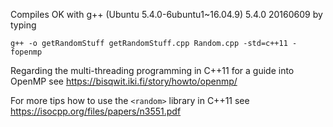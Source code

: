 Compiles OK with g++ (Ubuntu 5.4.0-6ubuntu1~16.04.9) 5.4.0 20160609 by typing

 ```console
 g++ -o getRandomStuff getRandomStuff.cpp Random.cpp -std=c++11 -fopenmp
 ```

Regarding the multi-threading programming in C++11  for a guide into OpenMP see
 https://bisqwit.iki.fi/story/howto/openmp/

For more tips how to use the `<random>` library in C++11 see
https://isocpp.org/files/papers/n3551.pdf
